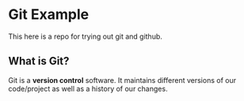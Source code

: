 # Git Example
This here is a repo for trying out git and github.

## What is Git?
Git is a **version control** software. It maintains different versions of our code/project as well as a history of our changes. 

